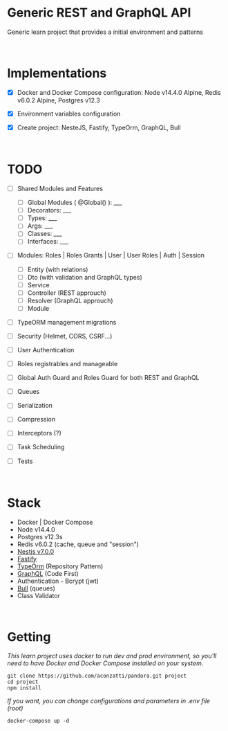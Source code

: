 # Generic REST and GraphQL API

Generic learn project that provides a initial environment and patterns


&nbsp;
# Implementations

- [x] Docker and Docker Compose configuration: Node v14.4.0 Alpine, Redis v6.0.2 Alpine, Postgres v12.3

- [x] Environment variables configuration

- [x] Create project: NesteJS, Fastify, TypeOrm, GraphQL, Bull


&nbsp;
# TODO

- [ ] Shared Modules and Features

    - [ ] Global Modules ( @Global() ): ___
    - [ ] Decorators: ___
    - [ ] Types: ___
    - [ ] Args: ___
    - [ ] Classes: ___
    - [ ] Interfaces: ___

- [ ] Modules:  Roles  |  Roles Grants  |  User  |  User Roles  |  Auth  |  Session

    - [ ] Entity (with relations)
    - [ ] Dto (with validation and GraphQL types)
    - [ ] Service
    - [ ] Controller (REST approuch)
    - [ ] Resolver (GraphQL approuch)
    - [ ] Module    

- [ ] TypeORM management migrations

- [ ] Security (Helmet, CORS, CSRF...)

- [ ] User Authentication

- [ ] Roles registrables and manageable

- [ ] Global Auth Guard and Roles Guard for both REST and GraphQL

- [ ] Queues

- [ ] Serialization

- [ ] Compression

- [ ] Interceptors (?)

- [ ] Task Scheduling

- [ ] Tests


&nbsp;
# Stack

- Docker | Docker Compose
- Node v14.4.0
- Postgres v12.3s
- Redis v6.0.2 (cache, queue and "session")
- [Nestjs v7.0.0](https://docs.nestjs.com/)
- [Fastify](https://docs.nestjs.com/techniques/performance)
- [TypeOrm](https://docs.nestjs.com/techniques/database) (Repository Pattern)
- [GraphQL](https://docs.nestjs.com/graphql/quick-start) (Code First)
- Authentication - Bcrypt (jwt)
- [Bull](https://docs.nestjs.com/techniques/queues) (queues)
- Class Validator


&nbsp;
# Getting 

_This learn project uses docker to run dev and prod environment, so you'll need to have Docker and Docker Compose installed on your system._


```
git clone https://github.com/aconzatti/pandora.git project
cd project
npm install
```

_If you want, you can change configurations and parameters in .env file (root)_

```
docker-compose up -d
```
